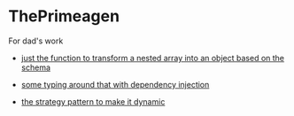 # ThePrimeagen

For dad's work

- [just the function to transform a nested array into an object based on the schema](./index.ts)

- [some typing around that with dependency injection](./depinject.ts)

- [the strategy pattern to make it dynamic](./strategy.ts)